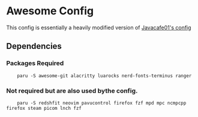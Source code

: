# Awesome Config
This config is essentially a heavily modified version of [Javacafe01's config](https://github.com/JavaCafe01/awedots)


## Dependencies

### Packages Required

```
    paru -S awesome-git alacritty luarocks nerd-fonts-terminus ranger
```

### Not required but are also used bythe config.
```
    paru -S redshfit neovim pavucontrol firefox fzf mpd mpc ncmpcpp firefox steam picom lnch fzf
```
